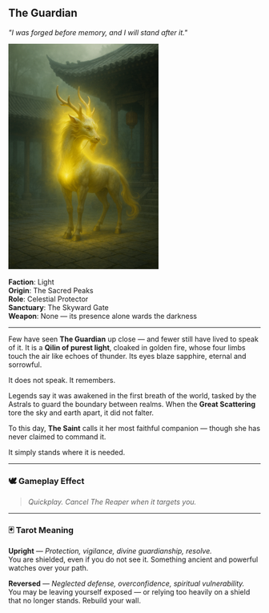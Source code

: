 ## The Guardian

*"I was forged before memory, and I will stand after it."*

<img src="../resources/images/cards/characters/the-guardian.png" width="300px"/>

**Faction**: Light  
**Origin**: The Sacred Peaks  
**Role**: Celestial Protector  
**Sanctuary**: The Skyward Gate  
**Weapon**: None — its presence alone wards the darkness

---

Few have seen **The Guardian** up close — and fewer still have lived to speak of it. It is a **Qilin of purest light**, cloaked in golden fire, whose four limbs touch the air like echoes of thunder. Its eyes blaze sapphire, eternal and sorrowful.

It does not speak. It remembers.

Legends say it was awakened in the first breath of the world, tasked by the Astrals to guard the boundary between realms. When the **Great Scattering** tore the sky and earth apart, it did not falter.

To this day, **The Saint** calls it her most faithful companion — though she has never claimed to command it.

It simply stands where it is needed.

---

### 🕊 Gameplay Effect

> *Quickplay. Cancel The Reaper when it targets you.*

---

### 🃏 Tarot Meaning

**Upright** — *Protection, vigilance, divine guardianship, resolve.*  
You are shielded, even if you do not see it. Something ancient and powerful watches over your path.

**Reversed** — *Neglected defense, overconfidence, spiritual vulnerability.*  
You may be leaving yourself exposed — or relying too heavily on a shield that no longer stands. Rebuild your wall.
